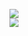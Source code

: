 [![](https://img.shields.io/badge/Made%20With-Github%20Spray-lightgrey.svg?style=for-the-badge&logo=github)](https://github.com/Annihil/github-spray#11099)  
[![](https://i.imgur.com/2DrTn0Z.gif)](https://github.com/Annihil/github-spray)